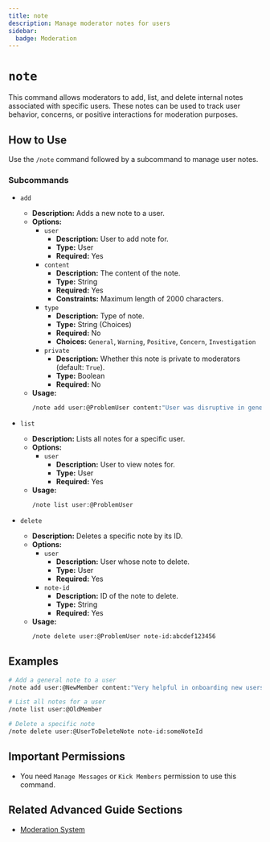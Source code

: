 ```yaml
---
title: note
description: Manage moderator notes for users
sidebar:
  badge: Moderation
---
```


# `note`

This command allows moderators to add, list, and delete internal notes associated with specific users. These notes can be used to track user behavior, concerns, or positive interactions for moderation purposes.

## How to Use

Use the `/note` command followed by a subcommand to manage user notes.

### Subcommands

*   `add`
    *   **Description:** Adds a new note to a user.
    *   **Options:**
        *   `user`
            *   **Description:** User to add note for.
            *   **Type:** User
            *   **Required:** Yes
        *   `content`
            *   **Description:** The content of the note.
            *   **Type:** String
            *   **Required:** Yes
            *   **Constraints:** Maximum length of 2000 characters.
        *   `type`
            *   **Description:** Type of note.
            *   **Type:** String (Choices)
            *   **Required:** No
            *   **Choices:** `General`, `Warning`, `Positive`, `Concern`, `Investigation`
        *   `private`
            *   **Description:** Whether this note is private to moderators (default: `True`).
            *   **Type:** Boolean
            *   **Required:** No
    *   **Usage:** 
        ```sh
        /note add user:@ProblemUser content:"User was disruptive in general chat." type:warning private:True
        ```

*   `list`
    *   **Description:** Lists all notes for a specific user.
    *   **Options:**
        *   `user`
            *   **Description:** User to view notes for.
            *   **Type:** User
            *   **Required:** Yes
    *   **Usage:** 
        ```sh
        /note list user:@ProblemUser
        ```

*   `delete`
    *   **Description:** Deletes a specific note by its ID.
    *   **Options:**
        *   `user`
            *   **Description:** User whose note to delete.
            *   **Type:** User
            *   **Required:** Yes
        *   `note-id`
            *   **Description:** ID of the note to delete.
            *   **Type:** String
            *   **Required:** Yes
    *   **Usage:** 
        ```sh
        /note delete user:@ProblemUser note-id:abcdef123456
        ```

## Examples

```sh
# Add a general note to a user
/note add user:@NewMember content:"Very helpful in onboarding new users."

# List all notes for a user
/note list user:@OldMember

# Delete a specific note
/note delete user:@UserToDeleteNote note-id:someNoteId
```

## Important Permissions

*   You need `Manage Messages` or `Kick Members` permission to use this command.

## Related Advanced Guide Sections

*   [Moderation System](/advanced-guide/moderation/modlog_documentation)
